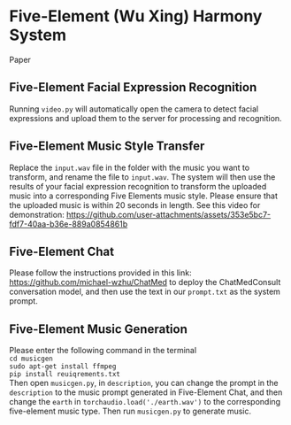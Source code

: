 # Five-Element (Wu Xing) Harmony System 

Paper

## Five-Element Facial Expression Recognition

Running `video.py` will automatically open the camera to detect facial expressions and upload them to the server for processing and recognition.


## Five-Element Music Style Transfer

Replace the `input.wav` file in the folder with the music you want to transform, and rename the file to `input.wav`. The system will then use the results of your facial expression recognition to transform the uploaded music into a corresponding Five Elements music style. Please ensure that the uploaded music is within 20 seconds in length.
See this video for demonstration:
https://github.com/user-attachments/assets/353e5bc7-fdf7-40aa-b36e-889a0854861b


## Five-Element Chat

Please follow the instructions provided in this link: https://github.com/michael-wzhu/ChatMed to deploy the ChatMedConsult conversation model, and then use the text in our `prompt.txt` as the system prompt.

## Five-Element Music Generation

Please enter the following command in the terminal    
`cd musicgen`   
`sudo apt-get install ffmpeg`    
`pip install reuiqrements.txt`   
Then open `musicgen.py`, in `description`, you can change the prompt in the `description` to the music prompt generated in Five-Element Chat, and then change the `earth` in `torchaudio.load('./earth.wav')` to the corresponding five-element music type. Then run `musicgen.py` to generate music.

